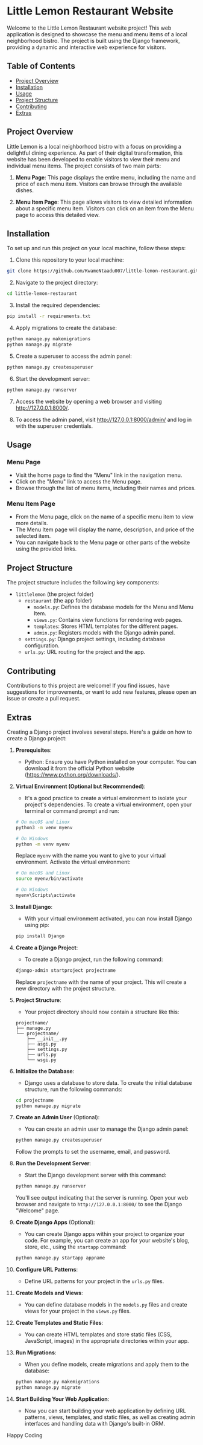 # Little Lemon Restaurant Website

Welcome to the Little Lemon Restaurant website project! This web application is designed to showcase the menu and menu items of a local neighborhood bistro. The project is built using the Django framework, providing a dynamic and interactive web experience for visitors.

## Table of Contents

- [Project Overview](#project-overview)
- [Installation](#installation)
- [Usage](#usage)
- [Project Structure](#project-structure)
- [Contributing](#contributing)
- [Extras](#extras)

## Project Overview

Little Lemon is a local neighborhood bistro with a focus on providing a delightful dining experience. As part of their digital transformation, this website has been developed to enable visitors to view their menu and individual menu items. The project consists of two main parts:

1. **Menu Page**: This page displays the entire menu, including the name and price of each menu item. Visitors can browse through the available dishes.

2. **Menu Item Page**: This page allows visitors to view detailed information about a specific menu item. Visitors can click on an item from the Menu page to access this detailed view.

## Installation

To set up and run this project on your local machine, follow these steps:

1. Clone this repository to your local machine:

```bash
git clone https://github.com/KwameNtaadu007/little-lemon-restaurant.git
```

2. Navigate to the project directory:

```bash
cd little-lemon-restaurant
```

3. Install the required dependencies:

```bash
pip install -r requirements.txt
```

4. Apply migrations to create the database:

```bash
python manage.py makemigrations
python manage.py migrate
```

5. Create a superuser to access the admin panel:

```bash
python manage.py createsuperuser
```

6. Start the development server:

```bash
python manage.py runserver
```

7. Access the website by opening a web browser and visiting http://127.0.0.1:8000/.

8. To access the admin panel, visit http://127.0.0.1:8000/admin/ and log in with the superuser credentials.

## Usage

### Menu Page

- Visit the home page to find the "Menu" link in the navigation menu.
- Click on the "Menu" link to access the Menu page.
- Browse through the list of menu items, including their names and prices.

### Menu Item Page

- From the Menu page, click on the name of a specific menu item to view more details.
- The Menu Item page will display the name, description, and price of the selected item.
- You can navigate back to the Menu page or other parts of the website using the provided links.

## Project Structure

The project structure includes the following key components:

- `littlelemon` (the project folder)
  - `restaurant` (the app folder)
    - `models.py`: Defines the database models for the Menu and Menu Item.
    - `views.py`: Contains view functions for rendering web pages.
    - `templates`: Stores HTML templates for the different pages.
    - `admin.py`: Registers models with the Django admin panel.
  - `settings.py`: Django project settings, including database configuration.
  - `urls.py`: URL routing for the project and the app.

## Contributing

Contributions to this project are welcome! If you find issues, have suggestions for improvements, or want to add new features, please open an issue or create a pull request.

## Extras

Creating a Django project involves several steps. Here's a guide on how to create a Django project:

1. **Prerequisites**:
   - Python: Ensure you have Python installed on your computer. You can download it from the official Python website (https://www.python.org/downloads/).

2. **Virtual Environment (Optional but Recommended)**:
   - It's a good practice to create a virtual environment to isolate your project's dependencies. To create a virtual environment, open your terminal or command prompt and run:

   ```bash
   # On macOS and Linux
   python3 -m venv myenv

   # On Windows
   python -m venv myenv
   ```

   Replace `myenv` with the name you want to give to your virtual environment. Activate the virtual environment:

   ```bash
   # On macOS and Linux
   source myenv/bin/activate

   # On Windows
   myenv\Scripts\activate
   ```

3. **Install Django**:
   - With your virtual environment activated, you can now install Django using pip:

   ```bash
   pip install Django
   ```

4. **Create a Django Project**:
   - To create a Django project, run the following command:

   ```bash
   django-admin startproject projectname
   ```

   Replace `projectname` with the name of your project. This will create a new directory with the project structure.

5. **Project Structure**:
   - Your project directory should now contain a structure like this:

   ```
   projectname/
   ├── manage.py
   └── projectname/
       ├── __init__.py
       ├── asgi.py
       ├── settings.py
       ├── urls.py
       └── wsgi.py
   ```

6. **Initialize the Database**:
   - Django uses a database to store data. To create the initial database structure, run the following commands:

   ```bash
   cd projectname
   python manage.py migrate
   ```

7. **Create an Admin User** (Optional):
   - You can create an admin user to manage the Django admin panel:

   ```bash
   python manage.py createsuperuser
   ```

   Follow the prompts to set the username, email, and password.

8. **Run the Development Server**:
   - Start the Django development server with this command:

   ```bash
   python manage.py runserver
   ```

   You'll see output indicating that the server is running. Open your web browser and navigate to `http://127.0.0.1:8000/` to see the Django "Welcome" page.

9. **Create Django Apps** (Optional):
   - You can create Django apps within your project to organize your code. For example, you can create an app for your website's blog, store, etc., using the `startapp` command:

   ```bash
   python manage.py startapp appname
   ```

10. **Configure URL Patterns**:
    - Define URL patterns for your project in the `urls.py` files.

11. **Create Models and Views**:
    - You can define database models in the `models.py` files and create views for your project in the `views.py` files.

12. **Create Templates and Static Files**:
    - You can create HTML templates and store static files (CSS, JavaScript, images) in the appropriate directories within your app.

13. **Run Migrations**:
    - When you define models, create migrations and apply them to the database:

    ```bash
    python manage.py makemigrations
    python manage.py migrate
    ```

14. **Start Building Your Web Application**:
    - Now you can start building your web application by defining URL patterns, views, templates, and static files, as well as creating admin interfaces and handling data with Django's built-in ORM.



Happy Coding
